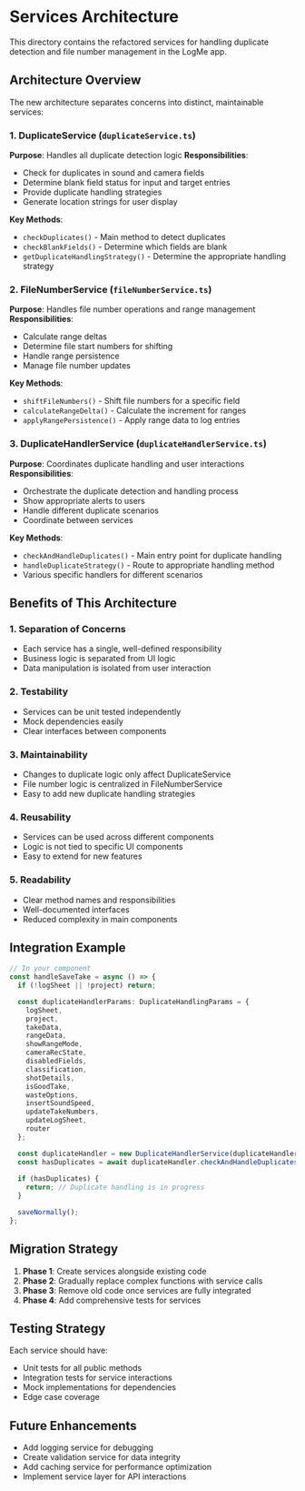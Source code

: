 # Services Architecture

This directory contains the refactored services for handling duplicate detection and file number management in the LogMe app.

## Architecture Overview

The new architecture separates concerns into distinct, maintainable services:

### 1. DuplicateService (`duplicateService.ts`)
**Purpose**: Handles all duplicate detection logic
**Responsibilities**:
- Check for duplicates in sound and camera fields
- Determine blank field status for input and target entries
- Provide duplicate handling strategies
- Generate location strings for user display

**Key Methods**:
- `checkDuplicates()` - Main method to detect duplicates
- `checkBlankFields()` - Determine which fields are blank
- `getDuplicateHandlingStrategy()` - Determine the appropriate handling strategy

### 2. FileNumberService (`fileNumberService.ts`)
**Purpose**: Handles file number operations and range management
**Responsibilities**:
- Calculate range deltas
- Determine file start numbers for shifting
- Handle range persistence
- Manage file number updates

**Key Methods**:
- `shiftFileNumbers()` - Shift file numbers for a specific field
- `calculateRangeDelta()` - Calculate the increment for ranges
- `applyRangePersistence()` - Apply range data to log entries

### 3. DuplicateHandlerService (`duplicateHandlerService.ts`)
**Purpose**: Coordinates duplicate handling and user interactions
**Responsibilities**:
- Orchestrate the duplicate detection and handling process
- Show appropriate alerts to users
- Handle different duplicate scenarios
- Coordinate between services

**Key Methods**:
- `checkAndHandleDuplicates()` - Main entry point for duplicate handling
- `handleDuplicateStrategy()` - Route to appropriate handling method
- Various specific handlers for different scenarios

## Benefits of This Architecture

### 1. **Separation of Concerns**
- Each service has a single, well-defined responsibility
- Business logic is separated from UI logic
- Data manipulation is isolated from user interaction

### 2. **Testability**
- Services can be unit tested independently
- Mock dependencies easily
- Clear interfaces between components

### 3. **Maintainability**
- Changes to duplicate logic only affect DuplicateService
- File number logic is centralized in FileNumberService
- Easy to add new duplicate handling strategies

### 4. **Reusability**
- Services can be used across different components
- Logic is not tied to specific UI components
- Easy to extend for new features

### 5. **Readability**
- Clear method names and responsibilities
- Well-documented interfaces
- Reduced complexity in main components

## Integration Example

```typescript
// In your component
const handleSaveTake = async () => {
  if (!logSheet || !project) return;

  const duplicateHandlerParams: DuplicateHandlingParams = {
    logSheet,
    project,
    takeData,
    rangeData,
    showRangeMode,
    cameraRecState,
    disabledFields,
    classification,
    shotDetails,
    isGoodTake,
    wasteOptions,
    insertSoundSpeed,
    updateTakeNumbers,
    updateLogSheet,
    router
  };

  const duplicateHandler = new DuplicateHandlerService(duplicateHandlerParams);
  const hasDuplicates = await duplicateHandler.checkAndHandleDuplicates(logSheets);
  
  if (hasDuplicates) {
    return; // Duplicate handling is in progress
  }

  saveNormally();
};
```

## Migration Strategy

1. **Phase 1**: Create services alongside existing code
2. **Phase 2**: Gradually replace complex functions with service calls
3. **Phase 3**: Remove old code once services are fully integrated
4. **Phase 4**: Add comprehensive tests for services

## Testing Strategy

Each service should have:
- Unit tests for all public methods
- Integration tests for service interactions
- Mock implementations for dependencies
- Edge case coverage

## Future Enhancements

- Add logging service for debugging
- Create validation service for data integrity
- Add caching service for performance optimization
- Implement service layer for API interactions
